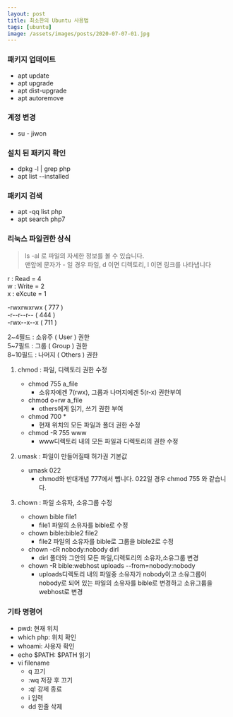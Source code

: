 ```yaml
---
layout: post
title: 최소한의 Ubuntu 사용법
tags: [ubuntu]
image: /assets/images/posts/2020-07-07-01.jpg
---
```


### 패키지 업데이트

- apt update
- apt upgrade
- apt dist-upgrade
- apt autoremove
​

### 계정 변경

- su - jiwon
​

### 설치 된 패키지 확인

- dpkg -l | grep php
- apt list --installed
​

### 패키지 검색

- apt -qq list php
- apt search php7
​​

### 리눅스 파일권한 상식

> ls -al 로 파일의 자세한 정보를 볼 수 있습니다.<br/>
  맨앞에 문자가 - 일 경우 파일, d 이면 디렉토리, l 이면 링크를 나타냅니다

r : Read  = 4<br/>
w : Write = 2<br/>
x : eXcute = 1<br/>

-rwxrwxrwx   ( 777 )<br/>
-r--r--r--   ( 444 )<br/>
-rwx--x--x   ( 711 )<br/>

2~4필드 : 소유주 ( User ) 권한<br/>
5~7필드 : 그룹 ( Group )  권한<br/>
8~10필드 : 나머지 ( Others ) 권한<br/>

1. chmod : 파일, 디렉토리 권한 수정
   - chmod 755 a_file         
     - 소유자에겐 7(rwx), 그룹과 나머지에겐 5(r-x) 권한부여
   - chmod o+rw a_file         
     - others에게 읽기, 쓰기 권한 부여
   - chmod 700 *                
     - 현재 위치의 모든 파일과 폴더 권한 수정
   - chmod -R 755 www        
     - www디렉토리 내의 모든 파일과 디렉토리의 권한 수정

2. umask : 파일이 만들어질때 허가권 기본값
   - umask 022                                           
     - chmod와 반대개념 777에서 뺍니다.  022일 경우 chmod 755 와 같습니다.

3. chown : 파일 소유자, 소유그룹 수정 
   - chown bible file1
     - file1 파일의 소유자를 bible로 수정
   - chown bible:bible2 file2         
     - file2 파일의 소유자를 bible로 그룹을 bible2로 수정
   - chown -cR nobody:nobody dirl       
     - dirl 폴더와 그안의 모든 파일,디렉토리의 소유자,소유그룹 변경
   - chown -R bible:webhost uploads --from=nobody:nobody    
     - uploads디렉토리 내의 파일중 소유자가 nobody이고 소유그룹이 nobody로 되어 있는 파일의 소유자를 bible로 변경하고 소유그룹을 webhost로 변경

### 기타 명령어
- pwd: 현재 위치 
- which php: 위치 확인 
- whoami: 사용자 확인 
- echo $PATH: $PATH 읽기
- vi filename
  - q 끄기
  - :wq 저장 후 끄기
  - :q! 강제 종료
  - i 입력
  - dd 한줄 삭제